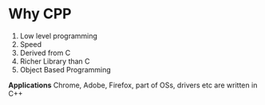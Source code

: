# Why CPP

1. Low level programming
2. Speed
3. Derived from C
4. Richer Library than C
5. Object Based Programming

**Applications**
Chrome, Adobe, Firefox, part of OSs, drivers etc are written in C++

